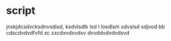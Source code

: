 # script
jnskjdcsdvcksdnvsdisd, ksdvlsdlk lsd l losdlsm sdvslsd sdjvod
bb
cdscdvdvdfvfd
xc zxcdxvdxvdxv
dvvddvdvdvdsvd
